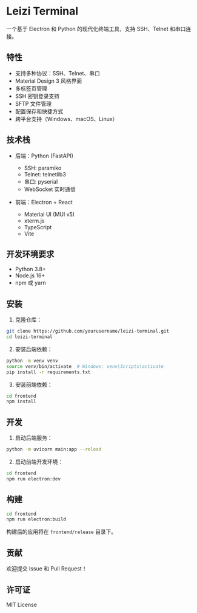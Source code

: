 # Leizi Terminal

一个基于 Electron 和 Python 的现代化终端工具，支持 SSH、Telnet 和串口连接。

## 特性

- 支持多种协议：SSH、Telnet、串口
- Material Design 3 风格界面
- 多标签页管理
- SSH 密钥登录支持
- SFTP 文件管理
- 配置保存和快捷方式
- 跨平台支持（Windows、macOS、Linux）

## 技术栈

- 后端：Python (FastAPI)
  - SSH: paramiko
  - Telnet: telnetlib3
  - 串口: pyserial
  - WebSocket 实时通信

- 前端：Electron + React
  - Material UI (MUI v5)
  - xterm.js
  - TypeScript
  - Vite

## 开发环境要求

- Python 3.8+
- Node.js 16+
- npm 或 yarn

## 安装

1. 克隆仓库：
```bash
git clone https://github.com/yourusername/leizi-terminal.git
cd leizi-terminal
```

2. 安装后端依赖：
```bash
python -m venv venv
source venv/bin/activate  # Windows: venv\Scripts\activate
pip install -r requirements.txt
```

3. 安装前端依赖：
```bash
cd frontend
npm install
```

## 开发

1. 启动后端服务：
```bash
python -m uvicorn main:app --reload
```

2. 启动前端开发环境：
```bash
cd frontend
npm run electron:dev
```

## 构建

```bash
cd frontend
npm run electron:build
```

构建后的应用将在 `frontend/release` 目录下。

## 贡献

欢迎提交 Issue 和 Pull Request！

## 许可证

MIT License
